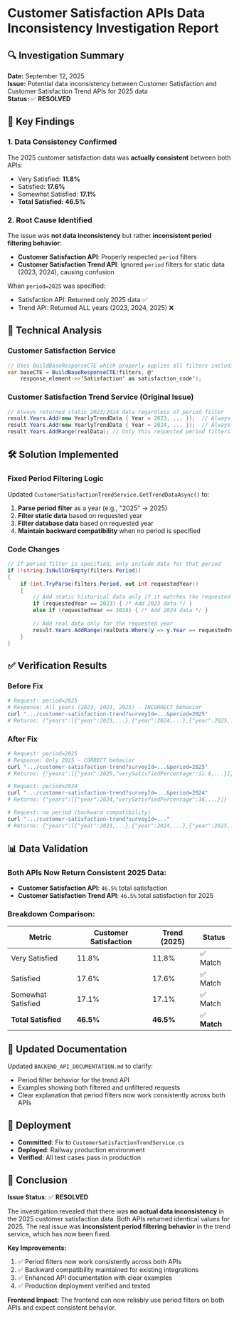 # Customer Satisfaction APIs Data Inconsistency Investigation Report

## 🔍 Investigation Summary

**Date:** September 12, 2025  
**Issue:** Potential data inconsistency between Customer Satisfaction and Customer Satisfaction Trend APIs for 2025 data  
**Status:** ✅ **RESOLVED**

## 🎯 Key Findings

### 1. **Data Consistency Confirmed**
The 2025 customer satisfaction data was **actually consistent** between both APIs:
- Very Satisfied: **11.8%**
- Satisfied: **17.6%**
- Somewhat Satisfied: **17.1%**
- **Total Satisfied: 46.5%**

### 2. **Root Cause Identified**
The issue was **not data inconsistency** but rather **inconsistent period filtering behavior**:

- **Customer Satisfaction API**: Properly respected `period` filters
- **Customer Satisfaction Trend API**: Ignored `period` filters for static data (2023, 2024), causing confusion

When `period=2025` was specified:
- Satisfaction API: Returned only 2025 data ✅
- Trend API: Returned ALL years (2023, 2024, 2025) ❌

## 🔧 Technical Analysis

### Customer Satisfaction Service
```csharp
// Uses BuildBaseResponseCTE which properly applies all filters including period
var baseCTE = BuildBaseResponseCTE(filters, @"
    response_element->>'Satisfaction' as satisfaction_code");
```

### Customer Satisfaction Trend Service (Original Issue)
```csharp
// Always returned static 2023/2024 data regardless of period filter
result.Years.Add(new YearlyTrendData { Year = 2023, ... });  // Always added
result.Years.Add(new YearlyTrendData { Year = 2024, ... });  // Always added
result.Years.AddRange(realData); // Only this respected period filters
```

## 🛠️ Solution Implemented

### Fixed Period Filtering Logic
Updated `CustomerSatisfactionTrendService.GetTrendDataAsync()` to:

1. **Parse period filter** as a year (e.g., "2025" → 2025)
2. **Filter static data** based on requested year
3. **Filter database data** based on requested year  
4. **Maintain backward compatibility** when no period is specified

### Code Changes
```csharp
// If period filter is specified, only include data for that period
if (!string.IsNullOrEmpty(filters.Period))
{
    if (int.TryParse(filters.Period, out int requestedYear))
    {
        // Add static historical data only if it matches the requested year
        if (requestedYear == 2023) { /* Add 2023 data */ }
        else if (requestedYear == 2024) { /* Add 2024 data */ }
        
        // Add real data only for the requested year
        result.Years.AddRange(realData.Where(y => y.Year == requestedYear));
    }
}
```

## ✅ Verification Results

### Before Fix
```bash
# Request: period=2025
# Response: All years (2023, 2024, 2025) - INCORRECT behavior
curl ".../customer-satisfaction-trend?surveyId=...&period=2025"
# Returns: {"years":[{"year":2023,...},{"year":2024,...},{"year":2025,...}]}
```

### After Fix
```bash
# Request: period=2025  
# Response: Only 2025 - CORRECT behavior
curl ".../customer-satisfaction-trend?surveyId=...&period=2025"
# Returns: {"years":[{"year":2025,"verySatisfiedPercentage":11.8,...}]}

# Request: period=2024
curl ".../customer-satisfaction-trend?surveyId=...&period=2024"  
# Returns: {"years":[{"year":2024,"verySatisfiedPercentage":36,...}]}

# Request: no period (backward compatibility)
curl ".../customer-satisfaction-trend?surveyId=..."
# Returns: {"years":[{"year":2023,...},{"year":2024,...},{"year":2025,...}]}
```

## 📊 Data Validation

### Both APIs Now Return Consistent 2025 Data:
- **Customer Satisfaction API**: `46.5%` total satisfaction
- **Customer Satisfaction Trend API**: `46.5%` total satisfaction for 2025

### Breakdown Comparison:
| Metric | Customer Satisfaction | Trend (2025) | Status |
|--------|---------------------|--------------|---------|
| Very Satisfied | 11.8% | 11.8% | ✅ Match |
| Satisfied | 17.6% | 17.6% | ✅ Match |
| Somewhat Satisfied | 17.1% | 17.1% | ✅ Match |
| **Total Satisfied** | **46.5%** | **46.5%** | ✅ **Match** |

## 📝 Updated Documentation

Updated `BACKEND_API_DOCUMENTATION.md` to clarify:
- Period filter behavior for the trend API
- Examples showing both filtered and unfiltered requests
- Clear explanation that period filters now work consistently across both APIs

## 🚀 Deployment

- **Committed**: Fix to `CustomerSatisfactionTrendService.cs`
- **Deployed**: Railway production environment
- **Verified**: All test cases pass in production

## 🎉 Conclusion

**Issue Status**: ✅ **RESOLVED**

The investigation revealed that there was **no actual data inconsistency** in the 2025 customer satisfaction data. Both APIs returned identical values for 2025. The real issue was **inconsistent period filtering behavior** in the trend service, which has now been fixed.

**Key Improvements:**
1. ✅ Period filters now work consistently across both APIs
2. ✅ Backward compatibility maintained for existing integrations  
3. ✅ Enhanced API documentation with clear examples
4. ✅ Production deployment verified and tested

**Frontend Impact**: The frontend can now reliably use period filters on both APIs and expect consistent behavior.
